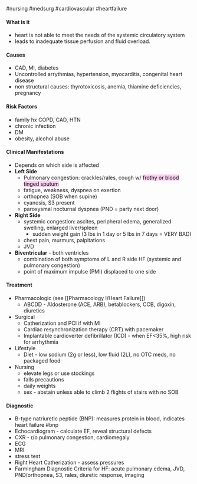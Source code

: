#nursing #medsurg #cardiovascular #heartfailure 

#### **What is it** 
- heart is not able to meet the needs of the systemic circulatory system
- leads to inadequate tissue perfusion and fluid overload.

#### **Causes**
- CAD, MI, diabetes
- Uncontrolled arrythmias, hypertension, myocarditis, congenital heart disease
- non structural causes: thyrotoxicosis, anemia, thiamine deficiencies, pregnancy

#### **Risk Factors**
- family hx COPD, CAD, HTN
- chronic infection
- DM
- obesity, alcohol abuse

#### **Clinical Manifestations**
- Depends on which side is affected
- **Left Side**
	- Pulmonary congestion: crackles/rales, cough w/ <mark style="background: #FFB8EBA6;">frothy or blood tinged sputum</mark>
	- fatigue, weakness, dyspnea on exertion
	- orthopnea (SOB when supine)
	- cyanosis, S3 present
	- paroxysmal nocturnal dyspnea (PND = party next door)
- **Right Side**
	- systemic congestion: ascites, peripheral edema, generalized swelling, enlarged liver/spleen
		- sudden weight gain (3 lbs in 1 day or 5 lbs in 7 days = VERY BAD)
	- chest pain, murmurs, palpitations
	- JVD
- **Biventricular** - both ventricles
	- combination of both symptoms of L and R side HF (systemic and pulmonary congestion)
	- point of maximum impulse (PMI) displaced to one side

#### **Treatment**
- Pharmacologic (see [[Pharmacology I/Heart Failure]])
	- ABCDD - Aldosterone (ACE, ARB), betablockers, CCB, digoxin, diuretics 
- Surgical
	- Catherization and PCI if with MI
	- Cardiac resynchronization therapy (CRT) with pacemaker
	- Implantable cardioverter defibrillator (ICD) - when EF<35%, high risk for arrhythmia
- Lifestyle
	- Diet - low sodium (2g or less), low fluid (2L), no OTC meds, no packaged food
- Nursing
	- elevate legs or use stockings
	- falls precautions
	- daily weights
	- sex - abstain unless able to climb 2 flights of stairs with no SOB

#### **Diagnostic**
- B-type natriuretic peptide (BNP): measures protein in blood, indicates heart failure #bnp
- Echocardiogram - calculate EF, reveal structural defects
- CXR - r/o pulmonary congestion, cardiomegaly
- ECG
- MRI
- stress test
- Right Heart Catherization - assess pressures
- Farmingham Diagnostic Criteria for HF: acute pulmonary edema, JVD, PND/orthopnea, S3, rales, diuretic response, imaging
